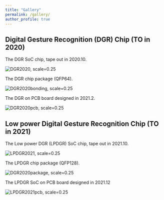 ```yaml
---
title: "Gallery"
permalink: /gallery/
author_profile: true
---
```


## Digital Gesture Recognition (DGR) Chip (TO in 2020)
The DGR SoC chip, tape out in 2020.10.

![DGR2020, scale=0.25](http://Leon924.github.io/images/DGR2020.png)

The DGR chip package (QFP64).

![DGR2020bonding, scale=0.25](http://Leon924.github.io/images/DGR-bonding.jpg)

The DGR on PCB board designed in 2021.2.

![DGR2020pcb, scale=0.25](http://Leon924.github.io/images/DGR-pcb-hard.png)

## Low power Digital Gesture Recognition Chip (TO in 2021)

The Low power DGR (LPDGR) SoC chip, tape out in 2021.10.

![LPDGR2021, scale=0.25](http://Leon924.github.io/images/LPDGR-die.jpg)

The LPDGR chip package (QFP128).

![DGR2020package, scale=0.25](http://Leon924.github.io/images/LPDGR-package.jpg)

The LPDGR SoC on PCB board designed in 2021.12

![LPDGR2021pcb, scale=0.25](http://Leon924.github.io/images/LPDGR2022-PCB.jpg)

